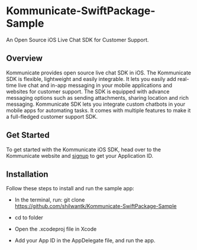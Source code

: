 # Kommunicate-SwiftPackage-Sample
An Open Source iOS Live Chat SDK for Customer Support.

## Overview
Kommunicate provides open source live chat SDK in iOS. The Kommunicate SDK is flexible, lightweight and easily integrable. It lets you easily add real-time live chat and in-app messaging in your mobile applications and websites for customer support. The SDK is equipped with advance messaging options such as sending attachments, sharing location and rich messaging.
Kommunicate SDK lets you integrate custom chatbots in your mobile apps for automating tasks. It comes with multiple features to make it a full-fledged customer support SDK.

## Get Started
To get started with the Kommunicate iOS SDK, head over to the Kommunicate website and [signup](https://dashboard.kommunicate.io/dashboard) to get your Application ID.

## Installation
Follow these steps to install and run the sample app:

- In the terminal, run: git clone https://github.com/shilwantk/Kommunicate-SwiftPackage-Sample 

- cd to folder

- Open the .xcodeproj file in Xcode

- Add your App ID in the AppDelegate file, and run the app.
